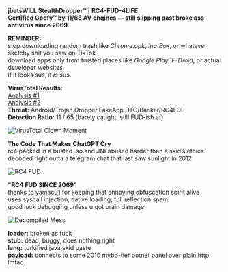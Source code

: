 **jbetsWILL StealthDropper™ | RC4-FUD-4LIFE**  
**Certified Goofy™ by 11/65 AV engines — still slipping past broke ass antivirus since 2069**

**REMINDER:**  
stop downloading random trash like *Chrome.apk*, *InatBox*, or whatever sketchy shit you saw on TikTok  
download apps only from trusted places like *Google Play*, *F-Droid*, or actual developer websites  
if it looks sus, it *is* sus.

**VirusTotal Results:**  
[Analysis #1](https://www.virustotal.com/gui/file/da9c721f0635b6ee07e6e088a4ba84886472634604eb048866d2a78e4937ccaf)  
[Analysis #2](https://www.virustotal.com/gui/file/ceb696bf9e1437c7a32ed2f6b0280b69839064745d67b1ffccd78d245851bbe1)  
**Threat:** Android/Trojan.Dropper.FakeApp.DTC/Banker/RC4LOL  
**Detection Ratio:** 11 / 65 (barely caught, still FUD-ish af)

![VirusTotal Clown Moment](https://github.com/can575/androidrat-decrypted/images/clown.png)

**The Code That Makes ChatGPT Cry**  
rc4 packed in a busted .so and JNI abused harder than a skid’s ethics  
decoded right outta a telegram chat that last saw sunlight in 2012

![RC4 FUD](https://github.com/can575/androidrat-decrypted/images/clown1.png)

**"RC4 FUD SINCE 2069"**  
thanks to [yamac01](https://github.com/yamac01) for keeping that annoying obfuscation spirit alive  
uses syscall injection, native loading, full reflection spam  
good luck debugging unless u got brain damage

![Decompiled Mess](https://github.com/can575/androidrat-decrypted/images/clown2.png)

**loader:** broken as fuck  
**stub:** dead, buggy, does nothing right  
**lang:** turkified java skid paste  
**payload:** connects to some 2010 mybb-tier botnet panel over plain http lmfao